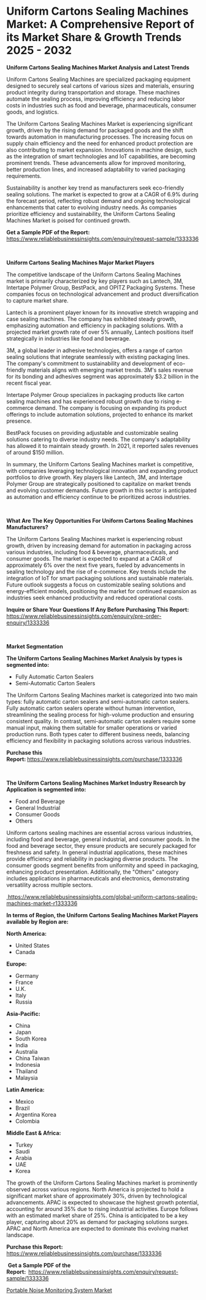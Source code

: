 <p><h1>Uniform Cartons Sealing Machines Market: A Comprehensive Report of its Market Share & Growth Trends 2025 - 2032</h1></p><p><strong>Uniform Cartons Sealing Machines Market Analysis and Latest Trends</strong></p>
<p><p>Uniform Cartons Sealing Machines are specialized packaging equipment designed to securely seal cartons of various sizes and materials, ensuring product integrity during transportation and storage. These machines automate the sealing process, improving efficiency and reducing labor costs in industries such as food and beverage, pharmaceuticals, consumer goods, and logistics.</p><p>The Uniform Cartons Sealing Machines Market is experiencing significant growth, driven by the rising demand for packaged goods and the shift towards automation in manufacturing processes. The increasing focus on supply chain efficiency and the need for enhanced product protection are also contributing to market expansion. Innovations in machine design, such as the integration of smart technologies and IoT capabilities, are becoming prominent trends. These advancements allow for improved monitoring, better production lines, and increased adaptability to varied packaging requirements.</p><p>Sustainability is another key trend as manufacturers seek eco-friendly sealing solutions. The market is expected to grow at a CAGR of 6.9% during the forecast period, reflecting robust demand and ongoing technological enhancements that cater to evolving industry needs. As companies prioritize efficiency and sustainability, the Uniform Cartons Sealing Machines Market is poised for continued growth.</p></p>
<p><strong>Get a Sample PDF of the Report:&nbsp;</strong> <a href="https://www.reliablebusinessinsights.com/enquiry/request-sample/1333336?utm_campaign=3025&utm_medium=2&utm_source=Github&utm_content=ia&utm_term=24032025&utm_id=uniform-cartons-sealing-machines">https://www.reliablebusinessinsights.com/enquiry/request-sample/1333336</a></p>
<p>&nbsp;</p>
<p><strong>Uniform Cartons Sealing Machines Major Market Players</strong></p>
<p><p>The competitive landscape of the Uniform Cartons Sealing Machines market is primarily characterized by key players such as Lantech, 3M, Intertape Polymer Group, BestPack, and OPITZ Packaging Systems. These companies focus on technological advancement and product diversification to capture market share.</p><p>Lantech is a prominent player known for its innovative stretch wrapping and case sealing machines. The company has exhibited steady growth, emphasizing automation and efficiency in packaging solutions. With a projected market growth rate of over 5% annually, Lantech positions itself strategically in industries like food and beverage.</p><p>3M, a global leader in adhesive technologies, offers a range of carton sealing solutions that integrate seamlessly with existing packaging lines. The company's commitment to sustainability and development of eco-friendly materials aligns with emerging market trends. 3M's sales revenue for its bonding and adhesives segment was approximately $3.2 billion in the recent fiscal year.</p><p>Intertape Polymer Group specializes in packaging products like carton sealing machines and has experienced robust growth due to rising e-commerce demand. The company is focusing on expanding its product offerings to include automation solutions, projected to enhance its market presence.</p><p>BestPack focuses on providing adjustable and customizable sealing solutions catering to diverse industry needs. The company's adaptability has allowed it to maintain steady growth. In 2021, it reported sales revenues of around $150 million.</p><p>In summary, the Uniform Cartons Sealing Machines market is competitive, with companies leveraging technological innovation and expanding product portfolios to drive growth. Key players like Lantech, 3M, and Intertape Polymer Group are strategically positioned to capitalize on market trends and evolving customer demands. Future growth in this sector is anticipated as automation and efficiency continue to be prioritized across industries.</p></p>
<p>&nbsp;</p>
<p><strong>What Are The Key Opportunities For Uniform Cartons Sealing Machines Manufacturers?</strong></p>
<p><p>The Uniform Cartons Sealing Machines market is experiencing robust growth, driven by increasing demand for automation in packaging across various industries, including food & beverage, pharmaceuticals, and consumer goods. The market is expected to expand at a CAGR of approximately 6% over the next five years, fueled by advancements in sealing technology and the rise of e-commerce. Key trends include the integration of IoT for smart packaging solutions and sustainable materials. Future outlook suggests a focus on customizable sealing solutions and energy-efficient models, positioning the market for continued expansion as industries seek enhanced productivity and reduced operational costs.</p></p>
<p><strong>Inquire or Share Your Questions If Any Before Purchasing This Report:</strong> <a href="https://www.reliablebusinessinsights.com/enquiry/pre-order-enquiry/1333336?utm_campaign=3025&utm_medium=2&utm_source=Github&utm_content=ia&utm_term=24032025&utm_id=uniform-cartons-sealing-machines">https://www.reliablebusinessinsights.com/enquiry/pre-order-enquiry/1333336</a></p>
<p>&nbsp;</p>
<p><strong>Market Segmentation</strong></p>
<p><strong>The Uniform Cartons Sealing Machines Market Analysis by types is segmented into:</strong></p>
<p><ul><li>Fully Automatic Carton Sealers</li><li>Semi-Automatic Carton Sealers</li></ul></p>
<p><p>The Uniform Cartons Sealing Machines market is categorized into two main types: fully automatic carton sealers and semi-automatic carton sealers. Fully automatic carton sealers operate without human intervention, streamlining the sealing process for high-volume production and ensuring consistent quality. In contrast, semi-automatic carton sealers require some manual input, making them suitable for smaller operations or varied production runs. Both types cater to different business needs, balancing efficiency and flexibility in packaging solutions across various industries.</p></p>
<p><strong>Purchase this Report:&nbsp;</strong><a href="https://www.reliablebusinessinsights.com/purchase/1333336?utm_campaign=3025&utm_medium=2&utm_source=Github&utm_content=ia&utm_term=24032025&utm_id=uniform-cartons-sealing-machines">https://www.reliablebusinessinsights.com/purchase/1333336</a></p>
<p>&nbsp;</p>
<p><strong>The Uniform Cartons Sealing Machines Market Industry Research by Application is segmented into:</strong></p>
<p><ul><li>Food and Beverage</li><li>General Industrial</li><li>Consumer Goods</li><li>Others</li></ul></p>
<p><p>Uniform cartons sealing machines are essential across various industries, including food and beverage, general industrial, and consumer goods. In the food and beverage sector, they ensure products are securely packaged for freshness and safety. In general industrial applications, these machines provide efficiency and reliability in packaging diverse products. The consumer goods segment benefits from uniformity and speed in packaging, enhancing product presentation. Additionally, the "Others" category includes applications in pharmaceuticals and electronics, demonstrating versatility across multiple sectors.</p></p>
<p><a href="https://www.reliablebusinessinsights.com/global-uniform-cartons-sealing-machines-market-r1333336?utm_campaign=3025&utm_medium=2&utm_source=Github&utm_content=ia&utm_term=24032025&utm_id=uniform-cartons-sealing-machines">&nbsp;https://www.reliablebusinessinsights.com/global-uniform-cartons-sealing-machines-market-r1333336</a></p>
<p><strong>In terms of Region, the Uniform Cartons Sealing Machines Market Players available by Region are:</strong></p>
<p>
    <p> <strong> North America: </strong>
        <ul>
            <li>United States</li>
            <li>Canada</li>
        </ul>
        </p> 
    <p> <strong> Europe: </strong>
        <ul>
            <li>Germany</li>
            <li>France</li>
            <li>U.K.</li>
            <li>Italy</li>
            <li>Russia</li>
        </ul>
        </p> 
    <p> <strong> Asia-Pacific: </strong>
        <ul>
            <li>China</li>
            <li>Japan</li>
            <li>South Korea</li>
            <li>India</li>
            <li>Australia</li>
            <li>China Taiwan</li>
            <li>Indonesia</li>
            <li>Thailand</li>
            <li>Malaysia</li>
        </ul>
        </p> 
    <p> <strong> Latin America: </strong>
        <ul>
            <li>Mexico</li>
            <li>Brazil</li>
            <li>Argentina Korea</li>
            <li>Colombia</li>
        </ul>
        </p> 
    <p> <strong> Middle East & Africa: </strong>
        <ul>
            <li>Turkey</li>
            <li>Saudi</li>
            <li>Arabia</li>
            <li>UAE</li>
            <li>Korea</li>
        </ul>
    </p>
    </p>
<p><p>The growth of the Uniform Cartons Sealing Machines market is prominently observed across various regions. North America is projected to hold a significant market share of approximately 30%, driven by technological advancements. APAC is expected to showcase the highest growth potential, accounting for around 35% due to rising industrial activities. Europe follows with an estimated market share of 25%. China is anticipated to be a key player, capturing about 20% as demand for packaging solutions surges. APAC and North America are expected to dominate this evolving market landscape.</p></p>
<p><strong>Purchase this Report: </strong><a href="https://www.reliablebusinessinsights.com/purchase/1333336?utm_campaign=3025&utm_medium=2&utm_source=Github&utm_content=ia&utm_term=24032025&utm_id=uniform-cartons-sealing-machines">https://www.reliablebusinessinsights.com/purchase/1333336</a></p>
<p>&nbsp;<strong>Get a Sample PDF of the Report:&nbsp;&nbsp;</strong><a href="https://www.reliablebusinessinsights.com/enquiry/request-sample/1333336?utm_campaign=3025&utm_medium=2&utm_source=Github&utm_content=ia&utm_term=24032025&utm_id=uniform-cartons-sealing-machines">https://www.reliablebusinessinsights.com/enquiry/request-sample/1333336</a></p>
<p><strong></strong></p>
<p><p><a href="https://github.com/guinoopandam/Market-Research-Report-List-1/blob/main/portable-noise-monitoring-system-market.md?utm_campaign=3025&utm_medium=2&utm_source=Github&utm_content=ia&utm_term=24032025&utm_id=uniform-cartons-sealing-machines">Portable Noise Monitoring System Market</a></p></p>